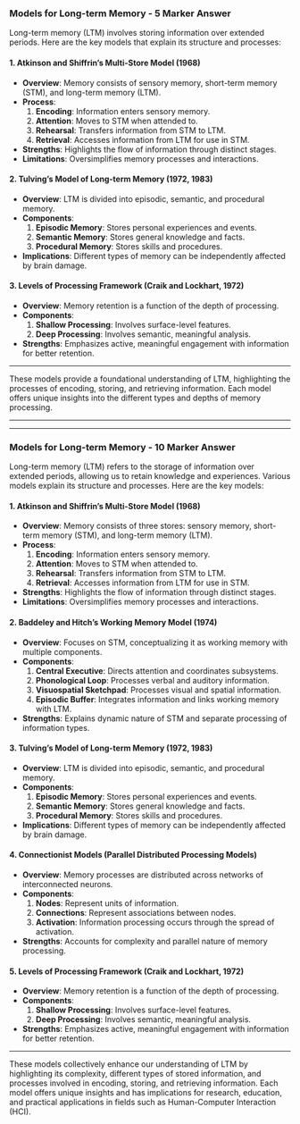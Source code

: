 ### Models for Long-term Memory - 5 Marker Answer

Long-term memory (LTM) involves storing information over extended periods. Here are the key models that explain its structure and processes:

#### 1. Atkinson and Shiffrin’s Multi-Store Model (1968)
- **Overview**: Memory consists of sensory memory, short-term memory (STM), and long-term memory (LTM).
- **Process**:
  1. **Encoding**: Information enters sensory memory.
  2. **Attention**: Moves to STM when attended to.
  3. **Rehearsal**: Transfers information from STM to LTM.
  4. **Retrieval**: Accesses information from LTM for use in STM.
- **Strengths**: Highlights the flow of information through distinct stages.
- **Limitations**: Oversimplifies memory processes and interactions.

#### 2. Tulving’s Model of Long-term Memory (1972, 1983)
- **Overview**: LTM is divided into episodic, semantic, and procedural memory.
- **Components**:
  1. **Episodic Memory**: Stores personal experiences and events.
  2. **Semantic Memory**: Stores general knowledge and facts.
  3. **Procedural Memory**: Stores skills and procedures.
- **Implications**: Different types of memory can be independently affected by brain damage.

#### 3. Levels of Processing Framework (Craik and Lockhart, 1972)
- **Overview**: Memory retention is a function of the depth of processing.
- **Components**:
  1. **Shallow Processing**: Involves surface-level features.
  2. **Deep Processing**: Involves semantic, meaningful analysis.
- **Strengths**: Emphasizes active, meaningful engagement with information for better retention.

---

These models provide a foundational understanding of LTM, highlighting the processes of encoding, storing, and retrieving information. Each model offers unique insights into the different types and depths of memory processing.

---
---
### Models for Long-term Memory - 10 Marker Answer

Long-term memory (LTM) refers to the storage of information over extended periods, allowing us to retain knowledge and experiences. Various models explain its structure and processes. Here are the key models:

#### 1. Atkinson and Shiffrin’s Multi-Store Model (1968)
- **Overview**: Memory consists of three stores: sensory memory, short-term memory (STM), and long-term memory (LTM).
- **Process**:
  1. **Encoding**: Information enters sensory memory.
  2. **Attention**: Moves to STM when attended to.
  3. **Rehearsal**: Transfers information from STM to LTM.
  4. **Retrieval**: Accesses information from LTM for use in STM.
- **Strengths**: Highlights the flow of information through distinct stages.
- **Limitations**: Oversimplifies memory processes and interactions.

#### 2. Baddeley and Hitch’s Working Memory Model (1974)
- **Overview**: Focuses on STM, conceptualizing it as working memory with multiple components.
- **Components**:
  1. **Central Executive**: Directs attention and coordinates subsystems.
  2. **Phonological Loop**: Processes verbal and auditory information.
  3. **Visuospatial Sketchpad**: Processes visual and spatial information.
  4. **Episodic Buffer**: Integrates information and links working memory with LTM.
- **Strengths**: Explains dynamic nature of STM and separate processing of information types.

#### 3. Tulving’s Model of Long-term Memory (1972, 1983)
- **Overview**: LTM is divided into episodic, semantic, and procedural memory.
- **Components**:
  1. **Episodic Memory**: Stores personal experiences and events.
  2. **Semantic Memory**: Stores general knowledge and facts.
  3. **Procedural Memory**: Stores skills and procedures.
- **Implications**: Different types of memory can be independently affected by brain damage.

#### 4. Connectionist Models (Parallel Distributed Processing Models)
- **Overview**: Memory processes are distributed across networks of interconnected neurons.
- **Components**:
  1. **Nodes**: Represent units of information.
  2. **Connections**: Represent associations between nodes.
  3. **Activation**: Information processing occurs through the spread of activation.
- **Strengths**: Accounts for complexity and parallel nature of memory processing.

#### 5. Levels of Processing Framework (Craik and Lockhart, 1972)
- **Overview**: Memory retention is a function of the depth of processing.
- **Components**:
  1. **Shallow Processing**: Involves surface-level features.
  2. **Deep Processing**: Involves semantic, meaningful analysis.
- **Strengths**: Emphasizes active, meaningful engagement with information for better retention.

---

These models collectively enhance our understanding of LTM by highlighting its complexity, different types of stored information, and processes involved in encoding, storing, and retrieving information. Each model offers unique insights and has implications for research, education, and practical applications in fields such as Human-Computer Interaction (HCI).